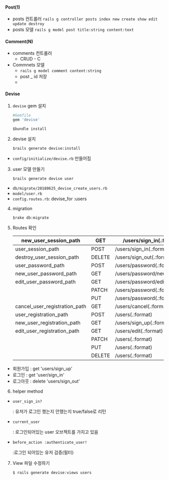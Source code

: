 #### Post(1)

- posts 컨트롤러 `rails g controller posts index new create show edit update destroy`
- posts 모델 `rails g model post title:string content:text`

#### Comment(N)

- comments 컨트롤러
  - CRUD - C
- Commnets 모델
  - `rails g model comment content:string`
  - post _ id 저장
  -

#### Devise

1. `devise` gem 설치

   ~~~ruby
   #Gemfile
   gem 'devise'
   ~~~

   ~~~~
   $bundle install
   ~~~~

2. devise 설치

   ~~~
   $rails generate devise:install
   ~~~


- `config/initialize/devise.rb` 만들어짐

3. user 모델 만들기

   ~~~
   $rails generate devise user
   ~~~


- `db/migrate/20180625_devise_create_users.rb`
- `model/user.rb`
- `config.routes.rb`: devise_for :users

4. migration

   ~~~
   $rake db:migrate
   ~~~

5. Routes 확인

   | new_user_session_path         | GET    | /users/sign_in(.:format)       | devise/sessions#new          |
   | ----------------------------- | ------ | ------------------------------ | ---------------------------- |
   | user_session_path             | POST   | /users/sign_in(.:format)       | devise/sessions#create       |
   | destroy_user_session_path     | DELETE | /users/sign_out(.:format)      | devise/sessions#destroy      |
   | user_password_path            | POST   | /users/password(.:format)      | devise/passwords#create      |
   | new_user_password_path        | GET    | /users/password/new(.:format)  | devise/passwords#new         |
   | edit_user_password_path       | GET    | /users/password/edit(.:format) | devise/passwords#edit        |
   |                               | PATCH  | /users/password(.:format)      | devise/passwords#update      |
   |                               | PUT    | /users/password(.:format)      | devise/passwords#update      |
   | cancel_user_registration_path | GET    | /users/cancel(.:format)        | devise/registrations#cancel  |
   | user_registration_path        | POST   | /users(.:format)               | devise/registrations#create  |
   | new_user_registration_path    | GET    | /users/sign_up(.:format)       | devise/registrations#new     |
   | edit_user_registration_path   | GET    | /users/edit(.:format)          | devise/registrations#edit    |
   |                               | PATCH  | /users(.:format)               | devise/registrations#update  |
   |                               | PUT    | /users(.:format)               | devise/registrations#update  |
   |                               | DELETE | /users(.:format)               | devise/registrations#destroy |

- 회원가입 :  get 'users/sign_up'
- 로그인 : get 'user/sign_in'
- 로그아웃 : delete 'users/sign_out'

6. helper method

- `user_sign_in?`

  : 유저가 로그인 했는지 안했는지 true/false로 리턴

- `current_user`

  : 로그인되어있는 user 오브젝트를 가지고 있음

- `before_action :authenticate_user!`

  :로그인 되어있는 유저 검증(필터)

7. View 파일 수정하기

   ~~~
   $ rails generate devise:views users
   ~~~


   
